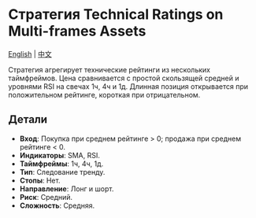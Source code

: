 # Стратегия Technical Ratings on Multi-frames Assets
[English](README.md) | [中文](README_cn.md)

Стратегия агрегирует технические рейтинги из нескольких таймфреймов.
Цена сравнивается с простой скользящей средней и уровнями RSI на свечах 1ч, 4ч и 1д.
Длинная позиция открывается при положительном рейтинге, короткая при отрицательном.

## Детали

- **Вход**: Покупка при среднем рейтинге > 0; продажа при среднем рейтинге < 0.
- **Индикаторы**: SMA, RSI.
- **Таймфреймы**: 1ч, 4ч, 1д.
- **Тип**: Следование тренду.
- **Стопы**: Нет.
- **Направление**: Лонг и шорт.
- **Риск**: Средний.
- **Сложность**: Средняя.
